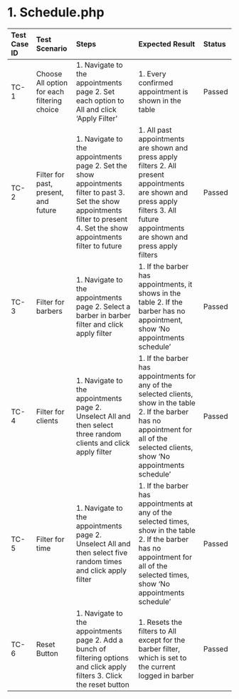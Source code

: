 # 1\. Schedule.php

| Test Case ID | Test Scenario | Steps | Expected Result | Status |
| :---- | :---- | :---- | :---- | :---- |
| TC-1 | Choose All option for each filtering choice | 1\. Navigate to the appointments page 2\. Set each option to All and click ‘Apply Filter’ | 1\. Every confirmed appointment is shown in the table | Passed |
| TC-2 | Filter for past, present, and future | 1\. Navigate to the appointments page 2\. Set the show appointments filter to past 3\. Set the show appointments filter to present 4\. Set the show appointments filter to future | 1\. All past appointments are shown and press apply filters 2\. All present appointments are shown and press apply filters 3\. All future appointments are shown and press apply filters | Passed |
| TC-3 | Filter for barbers | 1\. Navigate to the appointments page 2\. Select a barber in barber filter and click apply filter | 1\. If the barber has appointments, it shows in the table 2\. If the barber has no appointment, show ‘No appointments schedule’ | Passed |
| TC-4 | Filter for clients | 1\. Navigate to the appointments page 2\. Unselect All and then select three random clients and click apply filter | 1\. If the barber has appointments for any of the selected clients, show in the table 2\. If the barber has no appointment for all of the selected clients, show ‘No appointments schedule’ | Passed |
| TC-5 | Filter for time | 1\. Navigate to the appointments page 2\. Unselect All and then select five random times and click apply filter | 1\. If the barber has appointments at any of the selected times, show in the table 2\. If the barber has no appointment for all of the selected times, show ‘No appointments schedule’ | Passed |
| TC-6 | Reset Button | 1\. Navigate to the appointments page 2\. Add a bunch of filtering options and click apply filters 3\. Click the reset button | 1\. Resets the filters to All except for the barber filter, which is set to the current logged in barber | Passed |

# 